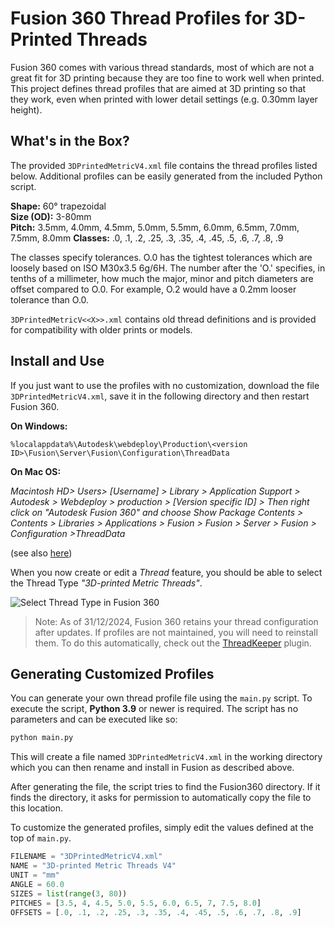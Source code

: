 # Fusion 360 Thread Profiles for 3D-Printed Threads

Fusion 360 comes with various thread standards, most of which are not a great fit for 3D printing because they are too fine to work well when printed.
This project defines thread profiles that are aimed at 3D printing so that they work, even when printed with lower detail settings (e.g. 0.30mm layer height).

## What's in the Box?

The provided `3DPrintedMetricV4.xml` file contains the thread profiles listed below.
Additional profiles can be easily generated from the included Python script.

**Shape:** 60° trapezoidal  
**Size (OD):** 3-80mm  
**Pitch:** 3.5mm, 4.0mm, 4.5mm, 5.0mm, 5.5mm, 6.0mm, 6.5mm, 7.0mm, 7.5mm, 8.0mm
**Classes:** .0, .1, .2, .25, .3, .35, .4, .45, .5, .6, .7, .8, .9

The classes specify tolerances.
O.0 has the tightest tolerances which are loosely based on ISO M30x3.5 6g/6H. 
The number after the 'O.' specifies, in tenths of a millimeter, how much the major, minor and pitch diameters are offset compared to O.0.
For example, O.2 would have a 0.2mm looser tolerance than O.0.

`3DPrintedMetricV<<X>>.xml` contains old thread definitions and is provided for compatibility with older prints or models.

## Install and Use

If you just want to use the profiles with no customization, download the file `3DPrintedMetricV4.xml`, save it in the following directory and then restart Fusion 360.

**On Windows:**
```
%localappdata%\Autodesk\webdeploy\Production\<version ID>\Fusion\Server\Fusion\Configuration\ThreadData
```

**On Mac OS:**

*Macintosh HD> Users> [Username] > Library > Application Support > Autodesk > Webdeploy > production > [Version specific ID] > Then right click on "Autodesk Fusion 360" and choose Show Package Contents > Contents > Libraries > Applications > Fusion > Fusion > Server > Fusion > Configuration >ThreadData*

(see also [here](https://knowledge.autodesk.com/support/fusion-360/learn-explore/caas/sfdcarticles/sfdcarticles/Custom-Threads-in-Fusion-360.html))

When you now create or edit a *Thread* feature, you should be able to select the Thread Type *"3D-printed Metric Threads"*.

![Select Thread Type in Fusion 360](ss_fusion.png)

> Note: As of 31/12/2024, Fusion 360 retains your thread configuration after updates. If profiles are not maintained, you will need to reinstall them. To do this automatically, check out the [ThreadKeeper](https://github.com/thomasa88/ThreadKeeper) plugin.

## Generating Customized Profiles

You can generate your own thread profile file using the `main.py` script.
To execute the script, **Python 3.9** or newer is required.
The script has no parameters and can be executed like so:

```bash
python main.py
```

This will create a file named `3DPrintedMetricV4.xml` in the working directory which you can then rename and install in Fusion as described above.

After generating the file, the script tries to find the Fusion360 directory. If it finds the directory, it asks for permission to automatically copy the file to this location.

To customize the generated profiles, simply edit the values defined at the top of `main.py`.

```python
FILENAME = "3DPrintedMetricV4.xml"
NAME = "3D-printed Metric Threads V4"
UNIT = "mm"
ANGLE = 60.0
SIZES = list(range(3, 80))
PITCHES = [3.5, 4, 4.5, 5.0, 5.5, 6.0, 6.5, 7, 7.5, 8.0]
OFFSETS = [.0, .1, .2, .25, .3, .35, .4, .45, .5, .6, .7, .8, .9]
```
